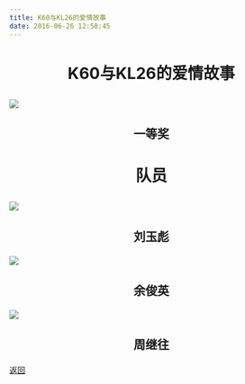 ```yaml
---
title: K60与KL26的爱情故事
date: 2016-06-26 12:58:45
---
```


# <p align="center">K60与KL26的爱情故事</p>

![](http://bst.lansejishu.com/honor/nationwide/smart_car/2016/%E5%8C%BA%E4%B8%80K60%E4%B8%8EKL26%E7%9A%84%E7%88%B1%E6%83%85%E6%95%85%E4%BA%8B.jpeg)

## <p align="center">一等奖</p>

# <p align="center">队员</p>

![](http://bst.lansejishu.com/honor/nationwide/smart_car/2016/%E5%8C%BA%E4%B8%80%E5%88%98%E7%8E%89%E5%BD%AA.jpeg)
## <p align="center">刘玉彪</p>
![](http://bst.lansejishu.com/honor/nationwide/smart_car/2016/%E5%8C%BA%E4%B8%80%E4%BD%99%E4%BF%8A%E8%8B%B1.jpeg)
## <p align="center">余俊英</p>
![](http://bst.lansejishu.com/honor/nationwide/smart_car/2016/%E5%8C%BA%E4%B8%80%E5%91%A8%E7%BB%A7%E5%BE%80.jpeg)
## <p align="center">周继往</p>

[返回](../)